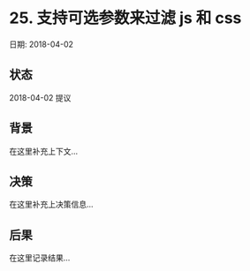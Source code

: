 # 25. 支持可选参数来过滤 js 和 css

日期: 2018-04-02

## 状态

2018-04-02 提议

## 背景

在这里补充上下文...

## 决策

在这里补充上决策信息...

## 后果

在这里记录结果...
